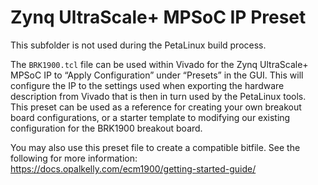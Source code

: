 # Zynq UltraScale+ MPSoC IP Preset

This subfolder is not used during the PetaLinux build process. 

The `BRK1900.tcl` file can be used within Vivado for the Zynq UltraScale+ MPSoC IP to “Apply Configuration” 
under “Presets” in the GUI. This will configure the IP to the settings used when exporting the hardware 
description from Vivado that is then in turn used by the PetaLinux tools. This preset can be used as a 
reference for creating your own breakout board configurations, or a starter template to modifying our 
existing configuration for the BRK1900 breakout board.

You may also use this preset file to create a compatible bitfile. See the following for more information:
https://docs.opalkelly.com/ecm1900/getting-started-guide/
